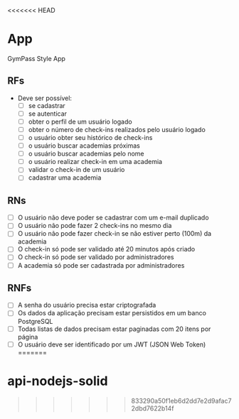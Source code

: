 <<<<<<< HEAD
# App

GymPass Style App

## RFs

- Deve ser possível:
  - [ ] se cadastrar
  - [ ] se autenticar
  - [ ] obter o perfil de um usuário logado
  - [ ] obter o número de check-ins realizados pelo usuário logado
  - [ ] o usuário obter seu histórico de check-ins
  - [ ] o usuário buscar academias próximas
  - [ ] o usuário buscar academias pelo nome
  - [ ] o usuário realizar check-in em uma academia
  - [ ] validar o check-in de um usuário
  - [ ] cadastrar uma academia

## RNs

- [ ] O usuário não deve poder se cadastrar com um e-mail duplicado
- [ ] O usuário não pode fazer 2 check-ins no mesmo dia
- [ ] O usuário não pode fazer check-in se não estiver perto (100m) da academia
- [ ] O check-in só pode ser validado até 20 minutos após criado
- [ ] O check-in só pode ser validado por administradores
- [ ] A academia só pode ser cadastrada por administradores

## RNFs

- [ ] A senha do usuário precisa estar criptografada
- [ ] Os dados da aplicação precisam estar persistidos em um banco PostgreSQL
- [ ] Todas listas de dados precisam estar paginadas com 20 itens por página
- [ ] O usuário deve ser identificado por um JWT (JSON Web Token)
=======
# api-nodejs-solid
>>>>>>> 833290a50f1eb6d2dd7e2d9afac72dbd7622b14f
